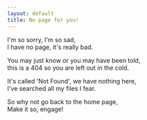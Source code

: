 ```yaml
---
layout: default
title: No page for you!
---
```


<p>I'm so sorry, I'm so sad,<br />
I have no page, it's really bad.</p>

<p>You may just know or you may have been told,<br />
this is a 404 so you are left out in the cold.</p>

<p>It's called 'Not Found', we have nothing here,<br />
I've searched all my files I fear.</p>

<p>So why not go back to the home page,<br />
Make it so, engage!</p>

